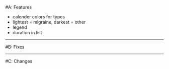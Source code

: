 #A: Features

- calender colors for types
- lightest = migraine, darkest = other
- legend
- duration in list

---

#B: Fixes

---

#C: Changes
